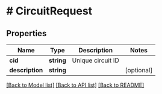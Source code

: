 # # CircuitRequest

## Properties

Name | Type | Description | Notes
------------ | ------------- | ------------- | -------------
**cid** | **string** | Unique circuit ID |
**description** | **string** |  | [optional]

[[Back to Model list]](../../README.md#models) [[Back to API list]](../../README.md#endpoints) [[Back to README]](../../README.md)
